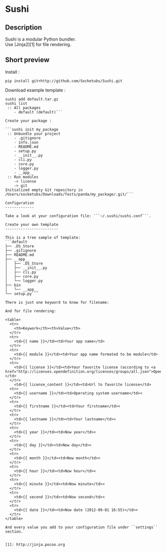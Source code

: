 Sushi
=====

Description
-----------

Sushi is a modular Python bundler.  
Use [Jinja2][1] for file rendering.

Short preview
-------------

Install :

```pip install git+http://github.com/Socketubs/Sushi.git```

Download example template :

```wget https://github.com/Socketubs/Sushi/raw/master/templates/default.tar.gz
sushi add default.tar.gz
sushi list
 :: All packages
    - default (default)```

Create your package :

```sushi init my_package
 :: Unbundle your project
    - .gitignore
    - info.json
    - README.md
    - setup.py
    - __init__.py
    - cli.py
    - core.py
    - logger.py
    - __app__
 :: Run modules
    -> license
    -> git
Initialized empty Git repository in /Users/socketubs/Downloads/Tests/panda/my_package/.git/```

Configuration
-------------

Take a look at your configuration file: ```~/.sushi/sushi.conf```.

Create your own template
------------------------

This is a tree sample of template:
```default
├── .DS_Store
├── .gitignore
├── README.md
├── __app__
│   ├── .DS_Store
│   ├── __init__.py
│   ├── cli.py
│   ├── core.py
│   └── logger.py
├── bin
│   └── __app__
└── setup.py```

There is just one keyword to know for filename:

And for file rendering:

<table>
  <tr>
    <th>Keywork</th><th>Value</th>
  </tr>
  <tr>
    <td>{{ name }}</td><td>Your app name</td>
  </tr>
  <tr>
    <td>{{ module }}</td><td>Your app name formated to be module</td>
  </tr>
  <tr>
    <td>{{ license }}</td><td>Your favorite license (according to <a href="http://licenses.opendefinition.org/licenses/groups/all.json">OpenDefinition</a></td>
  </tr>
  	<td>{{ license_content }}</td><td>Url to favorite license</td>
  <tr>
    <td>{{ username }}</td><td>Operating system username</td><
  </tr>
  <tr>
    <td>{{ firstname }}</td><td>Your firstname</td><
  </tr>
  <tr>
    <td>{{ lastname }}</td><td>Your lastname</td><
  </tr>
  <tr>
    <td>{{ year }}</td><td>Now year</td><
  </tr>
  <tr>
    <td>{{ day }}</td><td>Now day</td><
  </tr>
  <tr>
    <td>{{ month }}</td><td>Now month</td><
  </tr>
  <tr>
    <td>{{ hour }}</td><td>Now hour</td><
  </tr>
  <tr>
    <td>{{ minute }}</td><td>Now minute</td><
  </tr>
  <tr>
    <td>{{ second }}</td><td>Now second</td><
  </tr>
  <tr>
    <td>{{ date }}</td><td>Now date (2012-09-01 16:55)</td><
  </tr>
</table>

And every value you add to your configuration file under ``settings`` section.


[1]: http://jinja.pocoo.org